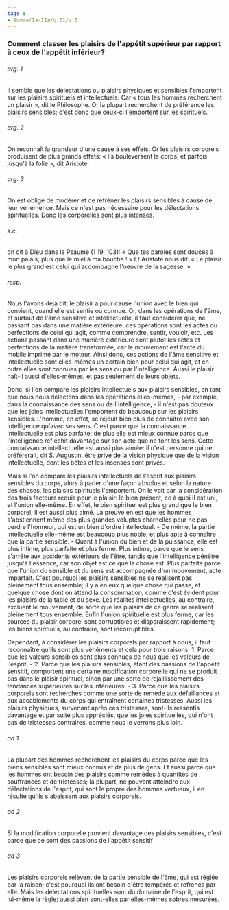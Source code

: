 ```yaml
---
tags : 
- Summa/Ia-IIæ/q.31/a.5
---
```


### Comment classer les plaisirs de l'appétit supérieur par rapport à ceux de l'appétit inférieur?

###### arg. 1
Il semble que les délectations ou plaisirs physiques et sensibles l'emportent sur les plaisirs spirituels et intellectuels. Car « tous les hommes recherchent un plaisir », dit le Philosophe. Or la plupart recherchent de préférence les plaisirs sensibles; c'est donc que ceux-ci l'emportent sur les spirituels. 

###### arg. 2
On reconnaît la grandeur d'une cause à ses effets. Or les plaisirs corporels produisent de plus grands effets: « Ils bouleversent le corps, et parfois jusqu'à la folie », dit Aristote. 

###### arg. 3
On est obligé de modérer et de refréner les plaisirs sensibles à cause de leur véhémence. Mais ce n'est pas nécessaire pour les délectations spirituelles. Donc les corporelles sont plus intenses. 

###### s.c.
on dit à Dieu dans le Psaume (1 19, 103): « Que tes paroles sont douces à mon palais, plus que le miel à ma bouche ! » Et Aristote nous dit: « Le plaisir le plus grand est celui qui accompagne l'oeuvre de la sagesse. » 

###### resp.
Nous l'avons déjà dit: le plaisir a pour cause l'union avec le bien qui convient, quand elle est sentie ou connue. Or, dans les opérations de l'âme, et surtout de l'âme sensitive et intellectuelle, il faut considérer que, ne passant pas dans une matière extérieure, ces opérations sont les actes ou perfections de celui qui agit, comme comprendre, sentir, vouloir, etc. Les actions passant dans une manière extérieure sont plutôt les actes et perfections de la matière transformée, car le mouvement est l'acte du mobile imprimé par le moteur. Ainsi donc, ces actions de l'âme sensitive et intellectuelle sont elles-mêmes un certain bien pour celui qui agit, et en outre elles sont connues par les sens ou par l'intelligence. Aussi le plaisir naît-il aussi d'elles-mêmes, et pas seulement de leurs objets. 

Donc, si l'on compare les plaisirs intellectuels aux plaisirs sensibles, en tant que nous nous délectons dans les opérations elles-mêmes, - par exemple, dans la connaissance des sens ou de l'intelligence, - il n'est pas douteux que les joies intellectuelles l'emportent de beaucoup sur les plaisirs sensibles. L'homme, en effet, se réjouit bien plus de connaître avec son intelligence qu'avec ses sens. C'est parce que la connaissance intellectuelle est plus parfaite; de plus elle est mieux connue parce que l'intelligence réfléchit davantage sur son acte que ne font les sens. Cette connaissance intellectuelle est aussi plus aimée: il n'est personne qui ne préférerait, dit S. Augustin, être privé de la vision physique que de la vision intellectuelle, dont les bêtes et les insensés sont privés. 

Mais si l'on compare les plaisirs intellectuels de l'esprit aux plaisirs sensibles du corps, alors à parler d'une façon absolue et selon la nature des choses, les plaisirs spirituels l'emportent. On le voit par la considération des trois facteurs requis pour le plaisir: le bien présent, ce à quoi il est uni, et l'union elle-même. En effet, le bien spirituel est plus grand que le bien corporel; il est aussi plus aimé. La preuve en est que les hommes s'abstiennent même des plus grandes voluptés charnelles pour ne pas perdre l'honneur, qui est un bien d'ordre intellectuel. - De même, la partie intellectuelle elle-même est beaucoup plus noble, et plus apte à connaître que la partie sensible. - Quant à l'union du bien et de la puissance, elle est plus intime, plus parfaite et plus ferme. Plus intime, parce que le sens s'arrête aux accidents extérieurs de l'être, tandis que l'intelligence pénètre jusqu'à l'essence, car son objet est ce que la chose est. Plus parfaite parce que l'union du sensible et du sens est accompagnée d'un mouvement, acte imparfait. C'est pourquoi les plaisirs sensibles ne se réalisent pas pleinement tous ensemble; il y a en eux quelque chose qui passe, et quelque chose dont on attend la consommation, comme c'est évident pour les plaisirs de la table et du sexe. Les réalités intellectuelles, au contraire, excluent le mouvement, de sorte que les plaisirs de ce genre se réalisent pleinement tous ensemble. Enfin l'union spirituelle est plus ferme, car les sources du plaisir corporel sont corruptibles et disparaissent rapidement; les biens spirituels, au contraire, sont incorruptibles. 

Cependant, à considérer les plaisirs corporels par rapport à nous, il faut reconnaître qu'ils sont plus véhéments et cela pour trois raisons: 1. Parce que les valeurs sensibles sont plus connues de nous que les valeurs de l'esprit. - 2. Parce que les plaisirs sensibles, étant des passions de l'appétit sensitif, comportent une certaine modification corporelle qui ne se produit pas dans le plaisir spirituel, sinon par une sorte de rejaillissement des tendances supérieures sur les inférieures. - 3. Parce que les plaisirs corporels sont recherchés comme une sorte de remède aux défaillances et aux accablements du corps qui entraînent certaines tristesses. Aussi les plaisirs physiques, survenant après ces tristesses, sont-ils ressentis davantage et par suite plus appréciés, que les joies spirituelles, qui n'ont pas de tristesses contraires, comme nous le verrons plus loin. 

###### ad 1
La plupart des hommes recherchent les plaisirs du corps parce que les biens sensibles sont mieux connus et de plus de gens. Et aussi parce que les hommes ont besoin des plaisirs comme remèdes à quantités de souffrances et de tristesses; la plupart, ne pouvant atteindre aux délectations de l'esprit, qui sont le propre des hommes vertueux, il en résulte qu'ils s'abaissent aux plaisirs corporels. 

###### ad 2
Si la modification corporelle provient davantage des plaisirs sensibles, c'est parce que ce sont des passions de l'appétit sensitif 

###### ad 3
Les plaisirs corporels relèvent de la partie sensible de l'âme, qui est réglée par la raison; c'est pourquoi ils ont besoin d'être tempérés et refrénés par elle. Mais les délectations spirituelles sont du domaine de l'esprit, qui est lui-même la règle; aussi bien sont-elles par elles-mêmes sobres mesurées. 

